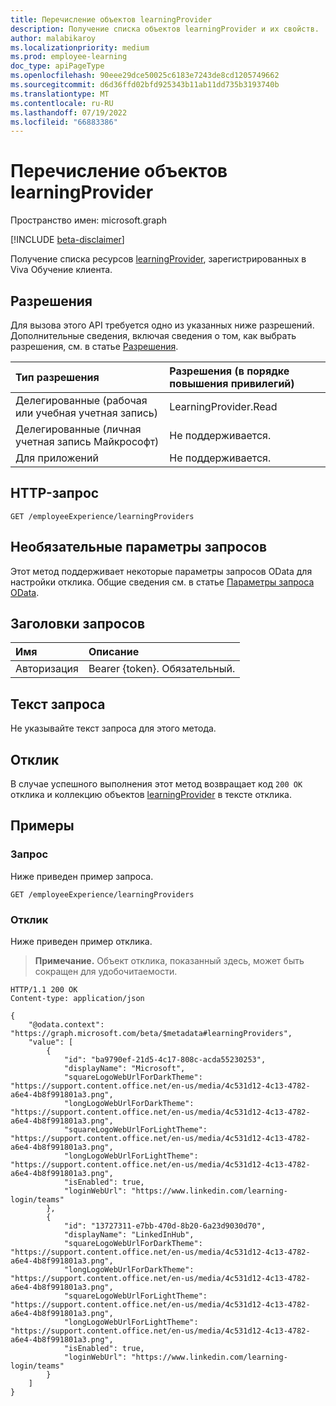 ```yaml
---
title: Перечисление объектов learningProvider
description: Получение списка объектов learningProvider и их свойств.
author: malabikaroy
ms.localizationpriority: medium
ms.prod: employee-learning
doc_type: apiPageType
ms.openlocfilehash: 90eee29dce50025c6183e7243de8cd1205749662
ms.sourcegitcommit: d6d36ffd02bfd925343b11ab11dd735b3193740b
ms.translationtype: MT
ms.contentlocale: ru-RU
ms.lasthandoff: 07/19/2022
ms.locfileid: "66883386"
---
```

# <a name="list-learningproviders"></a>Перечисление объектов learningProvider
Пространство имен: microsoft.graph

[!INCLUDE [beta-disclaimer](../../includes/beta-disclaimer.md)]

Получение списка ресурсов [learningProvider](../resources/learningprovider.md), зарегистрированных в Viva Обучение клиента.

## <a name="permissions"></a>Разрешения
Для вызова этого API требуется одно из указанных ниже разрешений. Дополнительные сведения, включая сведения о том, как выбрать разрешения, см. в статье [Разрешения](/graph/permissions-reference).

|Тип разрешения|Разрешения (в порядке повышения привилегий)|
|:---|:---|
|Делегированные (рабочая или учебная учетная запись)|LearningProvider.Read|
|Делегированные (личная учетная запись Майкрософт)|Не поддерживается.|
|Для приложений|Не поддерживается.|

## <a name="http-request"></a>HTTP-запрос

<!-- {
  "blockType": "ignored"
}
-->
``` http
GET /employeeExperience/learningProviders
```

## <a name="optional-query-parameters"></a>Необязательные параметры запросов
Этот метод поддерживает некоторые параметры запросов OData для настройки отклика. Общие сведения см. в статье [Параметры запроса OData](/graph/query-parameters).

## <a name="request-headers"></a>Заголовки запросов
|Имя|Описание|
|:---|:---|
|Авторизация|Bearer {token}. Обязательный.|

## <a name="request-body"></a>Текст запроса
Не указывайте текст запроса для этого метода.

## <a name="response"></a>Отклик

В случае успешного выполнения этот метод возвращает код `200 OK` отклика и коллекцию объектов [learningProvider](../resources/learningprovider.md) в тексте отклика.

## <a name="examples"></a>Примеры

### <a name="request"></a>Запрос
Ниже приведен пример запроса.
<!-- {
  "blockType": "request",
  "name": "list_learningprovider"
}
-->
``` http
GET /employeeExperience/learningProviders
```


### <a name="response"></a>Отклик
Ниже приведен пример отклика.
>**Примечание.** Объект отклика, показанный здесь, может быть сокращен для удобочитаемости.
<!-- {
  "blockType": "response",
  "truncated": true,
  "@odata.type": "microsoft.graph.learningProvider",
  "isCollection": true
}
-->
``` http
HTTP/1.1 200 OK
Content-type: application/json

{
    "@odata.context": "https://graph.microsoft.com/beta/$metadata#learningProviders",
    "value": [
        {
            "id": "ba9790ef-21d5-4c17-808c-acda55230253",
            "displayName": "Microsoft",
            "squareLogoWebUrlForDarkTheme": "https://support.content.office.net/en-us/media/4c531d12-4c13-4782-a6e4-4b8f991801a3.png",
            "longLogoWebUrlForDarkTheme": "https://support.content.office.net/en-us/media/4c531d12-4c13-4782-a6e4-4b8f991801a3.png",
            "squareLogoWebUrlForLightTheme": "https://support.content.office.net/en-us/media/4c531d12-4c13-4782-a6e4-4b8f991801a3.png",
            "longLogoWebUrlForLightTheme": "https://support.content.office.net/en-us/media/4c531d12-4c13-4782-a6e4-4b8f991801a3.png",
            "isEnabled": true,
            "loginWebUrl": "https://www.linkedin.com/learning-login/teams"
        },
        {
            "id": "13727311-e7bb-470d-8b20-6a23d9030d70",
            "displayName": "LinkedInHub",
            "squareLogoWebUrlForDarkTheme": "https://support.content.office.net/en-us/media/4c531d12-4c13-4782-a6e4-4b8f991801a3.png",
            "longLogoWebUrlForDarkTheme": "https://support.content.office.net/en-us/media/4c531d12-4c13-4782-a6e4-4b8f991801a3.png",
            "squareLogoWebUrlForLightTheme": "https://support.content.office.net/en-us/media/4c531d12-4c13-4782-a6e4-4b8f991801a3.png",
            "longLogoWebUrlForLightTheme": "https://support.content.office.net/en-us/media/4c531d12-4c13-4782-a6e4-4b8f991801a3.png",
            "isEnabled": true,
            "loginWebUrl": "https://www.linkedin.com/learning-login/teams"
        }
    ]
}
```


